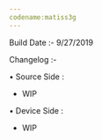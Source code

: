 ```yaml
---                                                                                            
codename:matiss3g                                                                                  
---
```

Build Date :- 9/27/2019

Changelog :-

• Source Side :
- WIP

• Device Side :
- WIP
